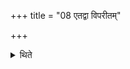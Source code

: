+++
title = "08 एतद्वा विपरीतम्"

+++

<details><summary>थिते</summary>

8. Or, he does so in a reverse manner.  

[^1]: See ŚB XI.4.2.3.
</details>
